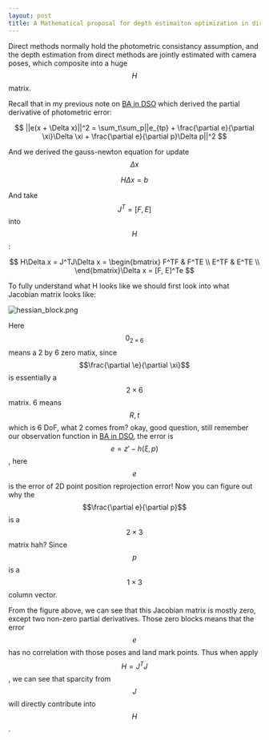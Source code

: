 ```yaml
---
layout: post
title: A Mathematical proposal for depth estimaiton optimization in direct method.
---
```


Direct methods normally hold the photometric consistancy assumption, and the depth estimation from direct methods are jointly estimated with camera poses, which composite into a huge $$H$$ matrix.

Recall that in my previous note on [BA in DSO](https://rancheng.github.io/Bundle-Adjustment-DSO/) which derived the partial derivative of photometric error:

$$
||e(x + \Delta x)||^2 = \sum_t\sum_p||e_{tp} + \frac{\partial e}{\partial \xi}\Delta \xi + \frac{\partial e}{\partial p}\Delta p||^2
$$

And we derived the gauss-newton equation for update $$\Delta x$$

$$H \Delta x = b$$

And take $$J^T = [F, E]$$ into $$H$$:

$$
H\Delta x = J^TJ\Delta x = \begin{bmatrix} 
F^TF & F^TE \\ 
E^TF & E^TE \\  
\end{bmatrix}\Delta x = [F, E]^Te 
$$

To fully understand what H looks like we should first look into what Jacobian matrix looks like:

![hessian_block.png]({{site.baseurl}}/images/hessian_block.png)

Here $$0_{2 \times 6}$$ means a 2 by 6 zero matix, since $$\frac{\partial \e}{\partial \xi}$$ is essentially a $$2 \times 6$$ matrix. 6 means $$R, t$$ which is 6 DoF, what 2 comes from? okay, good question, still remember our observation function in [BA in DSO](https://rancheng.github.io/Bundle-Adjustment-DSO/), the error is $$e = z' - h(\xi, p)$$, here $$e$$ is the error of 2D point position reprojection error! Now you can figure out why the $$\frac{\partial e}{\partial p}$$ is a $$2 \times 3$$ matrix hah? Since $$p$$ is a $$1 \times 3$$ column vector.

From the figure above, we can see that this Jacobian matrix is mostly zero, except two non-zero partial derivatives. Those zero blocks means that the error $$e$$ has no correlation with those poses and land mark points. Thus when apply 
$$H = J^TJ$$, we can see that sparcity from $$J$$ will directly contribute into $$H$$.
